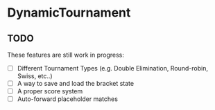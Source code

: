 # DynamicTournament


## TODO

These features are still work in progress:
- [ ] Different Tournament Types (e.g. Double Elimination, Round-robin, Swiss, etc..)
- [ ] A way to save and load the bracket state
- [ ] A proper score system
- [ ] Auto-forward placeholder matches
